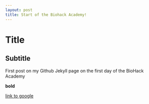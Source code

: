 ```yaml
---
layout: post
title: Start of the Biohack Academy!
---
```


# Title

## Subtitle

First post on my Github Jekyll page on the first day of the BioHack Academy

**bold**

[link to google](www.google.com)
